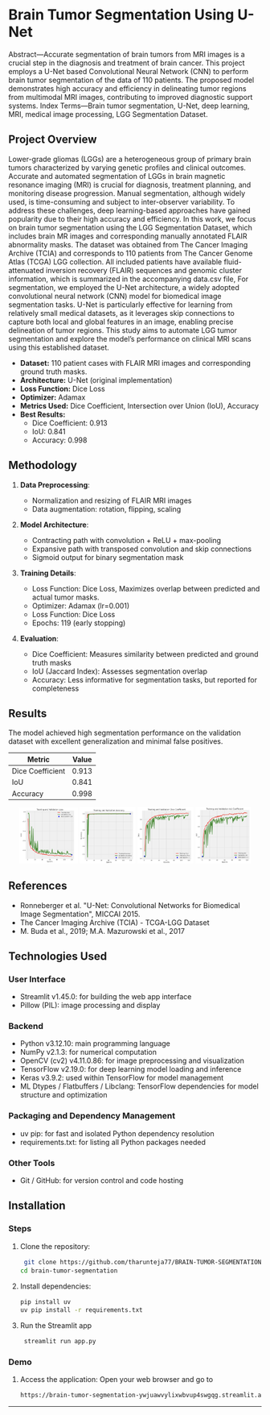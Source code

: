 # Brain Tumor Segmentation Using U-Net



Abstract—Accurate segmentation of brain tumors from MRI
images is a crucial step in the diagnosis and treatment of brain
cancer. This project employs a U-Net based Convolutional Neural
Network (CNN) to perform brain tumor segmentation of the data
of 110 patients. The proposed model demonstrates high accuracy
and efficiency in delineating tumor regions from multimodal MRI
images, contributing to improved diagnostic support systems.
Index Terms—Brain tumor segmentation, U-Net, deep learning, MRI, medical image processing, LGG Segmentation Dataset.


##  Project Overview

Lower-grade gliomas (LGGs) are a heterogeneous group of
primary brain tumors characterized by varying genetic profiles
and clinical outcomes. Accurate and automated segmentation
of LGGs in brain magnetic resonance imaging (MRI) is crucial
for diagnosis, treatment planning, and monitoring disease
progression. Manual segmentation, although widely used, is
time-consuming and subject to inter-observer variability. To
address these challenges, deep learning-based approaches have
gained popularity due to their high accuracy and efficiency. In
this work, we focus on brain tumor segmentation using the
LGG Segmentation Dataset, which includes brain MR images
and corresponding manually annotated FLAIR abnormality
masks. The dataset was obtained from The Cancer Imaging
Archive (TCIA) and corresponds to 110 patients from The
Cancer Genome Atlas (TCGA) LGG collection. All included
patients have available fluid-attenuated inversion recovery
(FLAIR) sequences and genomic cluster information, which is
summarized in the accompanying data.csv file, For segmentation, we employed the U-Net architecture, a widely adopted
convolutional neural network (CNN) model for biomedical
image segmentation tasks. U-Net is particularly effective for
learning from relatively small medical datasets, as it leverages
skip connections to capture both local and global features in
an image, enabling precise delineation of tumor regions. This
study aims to automate LGG tumor segmentation and explore
the model’s performance on clinical MRI scans using this
established dataset.

- **Dataset:** 110 patient cases with FLAIR MRI images and corresponding ground truth masks.
- **Architecture:** U-Net (original implementation)
- **Loss Function:** Dice Loss
- **Optimizer:** Adamax
- **Metrics Used:** Dice Coefficient, Intersection over Union (IoU), Accuracy
- **Best Results:**
  - Dice Coefficient: 0.913
  - IoU: 0.841
  - Accuracy: 0.998

## Methodology

1. **Data Preprocessing**:
   - Normalization and resizing of FLAIR MRI images
   - Data augmentation: rotation, flipping, scaling

2. **Model Architecture**:
   - Contracting path with convolution + ReLU + max-pooling
   - Expansive path with transposed convolution and skip connections
   - Sigmoid output for binary segmentation mask

3. **Training Details**:
   - Loss Function: Dice Loss, Maximizes overlap between predicted and actual tumor masks.
   - Optimizer: Adamax (lr=0.001)
   - Loss Function: Dice Loss
   - Epochs: 119 (early stopping)

4. **Evaluation**:
   - Dice Coefficient: Measures similarity between predicted and ground truth masks
   - IoU (Jaccard Index): Assesses segmentation overlap
   - Accuracy: Less informative for segmentation tasks, but reported for completeness

## Results

The model achieved high segmentation performance on the validation dataset with excellent generalization and minimal false positives.

| Metric           | Value  |
|------------------|--------|
| Dice Coefficient | 0.913  |
| IoU              | 0.841  |
| Accuracy         | 0.998  | 

<p align="center">
  <img src="Results/R1.png" width="23.28%" />
  <img src="Results/R2.png" width="22%" />
  <img src="Results/R3.png" width="22%" />
  <img src="Results/R4.png" width="22%" />
</p>


## References

- Ronneberger et al. "U-Net: Convolutional Networks for Biomedical Image Segmentation", MICCAI 2015.
- The Cancer Imaging Archive (TCIA) - TCGA-LGG Dataset
- M. Buda et al., 2019; M.A. Mazurowski et al., 2017

## Technologies Used

### User Interface
- Streamlit v1.45.0: for building the web app interface
- Pillow (PIL): image processing and display

### Backend
- Python v3.12.10: main programming language
- NumPy v2.1.3: for numerical computation
- OpenCV (cv2) v4.11.0.86: for image preprocessing and visualization
- TensorFlow v2.19.0: for deep learning model loading and inference
- Keras v3.9.2: used within TensorFlow for model management
- ML Dtypes / Flatbuffers / Libclang: TensorFlow dependencies for model structure and optimization

### Packaging and Dependency Management
- uv pip: for fast and isolated Python dependency resolution
- requirements.txt: for listing all Python packages needed

 ### Other Tools
- Git / GitHub: for version control and code hosting


## Installation

### Steps
1. Clone the repository:
   
   ```bash
    git clone https://github.com/tharunteja77/BRAIN-TUMOR-SEGMENTATION
   cd brain-tumor-segmentation
   ```
2. Install dependencies:
   
   ```bash
   pip install uv
   uv pip install -r requirements.txt
   ```
3. Run the Streamlit app

   ```bash
    streamlit run app.py
   ```

### Demo
1. Access the application: Open your web browser and go to
    ```bash
    https://brain-tumor-segmentation-ywjuawvylixwbvup4swgqg.streamlit.app/
   ``` 
---

